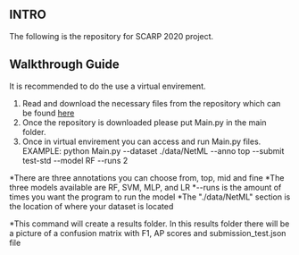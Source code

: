 ## INTRO
The following is the repository for SCARP 2020 project. 

## Walkthrough Guide
It is recommended to do the use a virtual envirement.

1. Read and download the necessary files from the repository which can be found [here](https://github.com/ACANETS/NetML-Competition2020)
2. Once the repository is downloaded please put Main.py in the main folder.
3. Once in virtual envirement you can access and run Main.py files. EXAMPLE: python Main.py --dataset ./data/NetML --anno top --submit test-std --model RF --runs 2

*There are three annotations you can choose from, top, mid and fine
*The three models available are RF, SVM, MLP, and LR 
*--runs is the amount of times you want the program to run the model
*The "./data/NetML" section is the location of where your dataset is located

*This command will create a results folder. In this results folder there will be a picture of a confusion matrix with F1, AP scores and submission_test.json file
